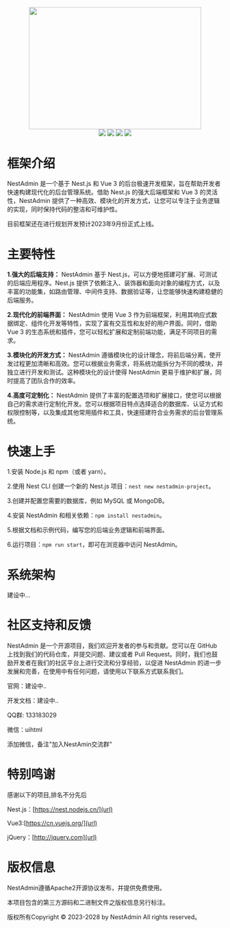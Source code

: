 <div align=center>
<img src="https://api.jnsq.gzkz.cn/uploads/file/48095ac42d2cf2f73d30ed9ec8b93f8a_20230825181543.png" width="401.75" height="284.5" />
</div>
<div align=center>
<img src="https://img.shields.io/npm/v/npm.svg?logo=nodedotjs"/>
<img src="https://camo.githubusercontent.com/201001d3863fd1289755941ad181743b97a80f96a8c3cb15741e77ff7c9a05fa/68747470733a2f2f696d672e736869656c64732e696f2f646973636f72642f3532303632323831323734323831313639383f7374796c653d666c61742d737175617265266c6f676f3d6e6573746a7326636f6c6f723d613631623361"/>
<img src="https://img.shields.io/badge/element--plus-2.3.8-green"/>
<img src="https://img.shields.io/badge/vue-3.3.4-brightgreen"/>
</div>


# 框架介绍
NestAdmin 是一个基于 Nest.js 和 Vue 3 的后台极速开发框架，旨在帮助开发者快速构建现代化的后台管理系统。借助 Nest.js 的强大后端框架和 Vue 3 的灵活性，NestAdmin 提供了一种高效、模块化的开发方式，让您可以专注于业务逻辑的实现，同时保持代码的整洁和可维护性。

目前框架还在进行规划开发预计2023年9月份正式上线。

# 主要特性

**1.强大的后端支持：** NestAdmin 基于 Nest.js，可以方便地搭建可扩展、可测试的后端应用程序。Nest.js 提供了依赖注入、装饰器和面向对象的编程方式，以及丰富的功能集，如路由管理、中间件支持、数据验证等，让您能够快速构建稳健的后端服务。

**2.现代化的前端界面：** NestAdmin 使用 Vue 3 作为前端框架，利用其响应式数据绑定、组件化开发等特性，实现了富有交互性和友好的用户界面。同时，借助 Vue 3 的生态系统和插件，您可以轻松扩展和定制前端功能，满足不同项目的需求。

**3.模块化的开发方式：** NestAdmin 遵循模块化的设计理念，将前后端分离，使开发过程更加清晰和高效。您可以根据业务需求，将系统功能拆分为不同的模块，并独立进行开发和测试。这种模块化的设计使得 NestAdmin 更易于维护和扩展，同时提高了团队合作的效率。

**4.高度可定制化：** NestAdmin 提供了丰富的配置选项和扩展接口，使您可以根据自己的需求进行定制化开发。您可以根据项目特点选择适合的数据库、认证方式和权限控制等，以及集成其他常用插件和工具，快速搭建符合业务需求的后台管理系统。

# 快速上手
1.安装 Node.js 和 npm（或者 yarn）。

2.使用 Nest CLI 创建一个新的 Nest.js 项目：`nest new nestadmin-project`。

3.创建并配置您需要的数据库，例如 MySQL 或 MongoDB。

4.安装 NestAdmin 和相关依赖：`npm install nestadmin`。

5.根据文档和示例代码，编写您的后端业务逻辑和前端界面。

6.运行项目：`npm run start`，即可在浏览器中访问 NestAdmin。

# 系统架构
建设中...

# 社区支持和反馈
NestAdmin 是一个开源项目，我们欢迎开发者的参与和贡献。您可以在 GitHub 上找到我们的代码仓库，并提交问题、建议或者 Pull Request。同时，我们也鼓励开发者在我们的社区平台上进行交流和分享经验，以促进 NestAdmin 的进一步发展和完善，在使用中有任何问题，请使用以下联系方式联系我们。

官网：建设中..

开发文档：建设中..

QQ群: 133183029

微信：uihtml

添加微信，备注"加入NestAmin交流群"

# 特别鸣谢
感谢以下的项目,排名不分先后

Nest.js：[https://nest.nodejs.cn/](url)

Vue3:[https://cn.vuejs.org/](url)

jQuery：[http://jquery.com](url)

# 版权信息
NestAdmin遵循Apache2开源协议发布，并提供免费使用。

本项目包含的第三方源码和二进制文件之版权信息另行标注。

版权所有Copyright © 2023-2028 by NestAdmin All rights reserved。
